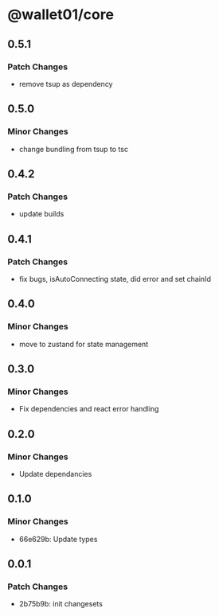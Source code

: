 # @wallet01/core

## 0.5.1

### Patch Changes

- remove tsup as dependency

## 0.5.0

### Minor Changes

- change bundling from tsup to tsc

## 0.4.2

### Patch Changes

- update builds

## 0.4.1

### Patch Changes

- fix bugs, isAutoConnecting state, did error and set chainId

## 0.4.0

### Minor Changes

- move to zustand for state management

## 0.3.0

### Minor Changes

- Fix dependencies and react error handling

## 0.2.0

### Minor Changes

- Update dependancies

## 0.1.0

### Minor Changes

- 66e629b: Update types

## 0.0.1

### Patch Changes

- 2b75b9b: init changesets
